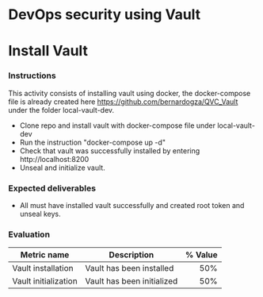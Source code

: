 # DevOps security using Vault
# Install Vault

### Instructions
This activity consists of installing vault using docker, the docker-compose file is already created here https://github.com/bernardogza/QVC_Vault under the folder local-vault-dev.

- Clone repo and install vault with docker-compose file under local-vault-dev
- Run the instruction "docker-compose up -d"
- Check that vault was successfully installed by entering http://localhost:8200
- Unseal and initialize vault.


### Expected deliverables
- All must have installed vault successfully and created root token and unseal keys.

### Evaluation

| Metric name | Description | % Value |
| ----------- |-------------| -------:|
| Vault installation | Vault has been installed | 50% |
| Vault initialization | Vault has been initialized | 50% |
